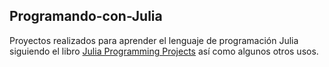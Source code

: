 ## Programando-con-Julia

Proyectos realizados para aprender el lenguaje de programación Julia siguiendo el libro [Julia Programming Projects](https://www.packtpub.com/product/julia-programming-projects/9781788292740) así como algunos otros usos.
